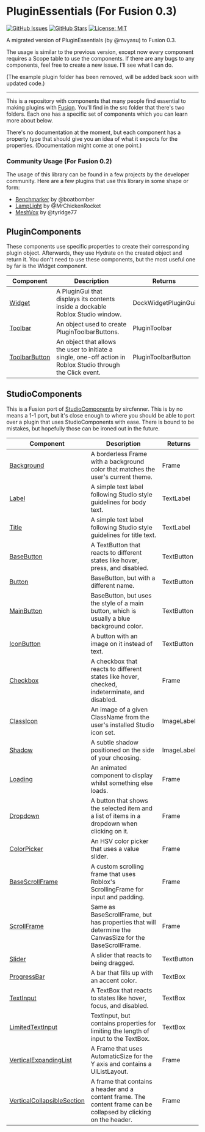 # PluginEssentials (For Fusion 0.3)
[![GitHub Issues](https://img.shields.io/github/issues/TenebrisNoctua/PluginEssentials.svg)](https://github.com/TenebrisNoctua/PluginEssentials/issues)
[![GitHub Stars](https://img.shields.io/github/stars/TenebrisNoctua/PluginEssentials.svg)](https://github.com/TenebrisNoctua/PluginEssentials/stargazers)
[![License: MIT](https://img.shields.io/badge/License-MIT-blue.svg)](https://opensource.org/licenses/MIT)

A migrated version of PluginEssentials (by @mvyasu) to Fusion 0.3.

The usage is similar to the previous version, except now every component requires a Scope table to use the components.
If there are any bugs to any components, feel free to create a new issue. I'll see what I can do.

(The example plugin folder has been removed, will be added back soon with updated code.)

-------------------------------------------------------------------------------------------------------------

This is a repository with components that many people find essential to making plugins with [Fusion](https://github.com/Elttob/Fusion). You'll find in the src folder that there's two folders. Each one has a specific set of components which you can learn more about below.

There's no documentation at the moment, but each component has a property type that should give you an idea of what it expects for the properties. (Documentation might come at one point.)

### Community Usage (For Fusion 0.2)

The usage of this library can be found in a few projects by the developer community. Here are a few plugins that use this library in some shape or form:

- [Benchmarker](https://devforum.roblox.com/t/benchmarker-plugin-compare-function-speeds-with-graphs-percentiles-and-more/829912) by @boatbomber
- [LampLight](https://devforum.roblox.com/t/lamplight-global-illumination-for-roblox-new-v12/1837877) by @MrChickenRocket
- [MeshVox](https://devforum.roblox.com/t/meshvox-v10-a-powerful-3d-smooth-terrain-importstamping-tool/2576245) by @tyridge77

## PluginComponents

These components use specific properties to create their corresponding plugin object. Afterwards, they use Hydrate on the created object and return it. You don't need to use these components, but the most useful one by far is the Widget component.

| Component | Description | Returns |
| --- | --- | --- |
| [Widget](https://github.com/TenebrisNoctua/PluginEssentials/blob/main/src/PluginComponents/Widget.lua) | A PluginGui that displays its contents inside a dockable Roblox Studio window. | DockWidgetPluginGui |
| [Toolbar](https://github.com/TenebrisNoctua/PluginEssentials/blob/main/src/PluginComponents/Toolbar.lua) | An object used to create PluginToolbarButtons. | PluginToolbar |
| [ToolbarButton](https://github.com/TenebrisNoctua/PluginEssentials/blob/main/src/PluginComponents/ToolbarButton.lua) | An object that allows the user to initiate a single, one-off action in Roblox Studio through the Click event. | PluginToolbarButton |

## StudioComponents

This is a Fusion port of [StudioComponents](https://github.com/sircfenner/StudioComponents) by sircfenner. This is by no means a 1-1 port, but it's close enough to where you should be able to port over a plugin that uses StudioComponents with ease. There is bound to be mistakes, but hopefully those can be ironed out in the future.

| Component | Description | Returns |
| --- | --- | --- |
| [Background](https://github.com/TenebrisNoctua/PluginEssentials/blob/main/src/StudioComponents/Background.lua) | A borderless Frame with a background color that matches the user's current theme. | Frame |
| [Label](https://github.com/TenebrisNoctua/PluginEssentials/blob/main/src/StudioComponents/Label.lua) | A simple text label following Studio style guidelines for body text. | TextLabel |
| [Title](https://github.com/TenebrisNoctua/PluginEssentials/blob/main/src/StudioComponents/Title.lua) | A simple text label following Studio style guidelines for title text. | TextLabel |
| [BaseButton](https://github.com/TenebrisNoctua/PluginEssentials/blob/main/src/StudioComponents/BaseButton.lua) | A TextButton that reacts to different states like hover, press, and disabled. | TextButton |
| [Button](https://github.com/TenebrisNoctua/PluginEssentials/blob/main/src/StudioComponents/Button.lua) | BaseButton, but with a different name. | TextButton |
| [MainButton](https://github.com/TenebrisNoctua/PluginEssentials/blob/main/src/StudioComponents/MainButton.lua) | BaseButton, but uses the style of a main button, which is usually a blue background color. | TextButton |
| [IconButton](https://github.com/TenebrisNoctua/PluginEssentials/blob/main/src/StudioComponents/IconButton.lua) | A button with an image on it instead of text. | TextButton |
| [Checkbox](https://github.com/TenebrisNoctua/PluginEssentials/blob/main/src/StudioComponents/Checkbox.lua) | A checkbox that reacts to different states like hover, checked, indeterminate, and disabled. | Frame |
| [ClassIcon](https://github.com/TenebrisNoctua/PluginEssentials/blob/main/src/StudioComponents/ClassIcon.lua) | An image of a given ClassName from the user's installed Studio icon set. | ImageLabel |
| [Shadow](https://github.com/TenebrisNoctua/PluginEssentials/blob/main/src/StudioComponents/Shadow.lua) | A subtle shadow positioned on the side of your choosing. | ImageLabel |
| [Loading](https://github.com/TenebrisNoctua/PluginEssentials/blob/main/src/StudioComponents/Loading.lua) | An animated component to display whilst something else loads. | Frame |
| [Dropdown](https://github.com/TenebrisNoctua/PluginEssentials/blob/main/src/StudioComponents/Dropdown/init.lua) | A button that shows the selected item and a list of items in a dropdown when clicking on it. | Frame |
| [ColorPicker](https://github.com/TenebrisNoctua/PluginEssentials/blob/main/src/StudioComponents/ColorPicker.lua) | An HSV color picker that uses a value slider. | Frame |
| [BaseScrollFrame](https://github.com/TenebrisNoctua/PluginEssentials/blob/main/src/StudioComponents/BaseScrollFrame/init.lua) | A custom scrolling frame that uses Roblox's ScrollingFrame for input and padding. | Frame |
| [ScrollFrame](https://github.com/TenebrisNoctua/PluginEssentials/blob/main/src/StudioComponents/ScrollFrame.lua) | Same as BaseScrollFrame, but has properties that will determine the CanvasSize for the BaseScrollFrame. | Frame |
| [Slider](https://github.com/TenebrisNoctua/PluginEssentials/blob/main/src/StudioComponents/Slider.lua) | A slider that reacts to being dragged. | TextButton |
| [ProgressBar](https://github.com/TenebrisNoctua/PluginEssentials/blob/main/src/StudioComponents/ProgressBar.lua) | A bar that fills up with an accent color. | TextBox |
| [TextInput](https://github.com/TenebrisNoctua/PluginEssentials/blob/main/src/StudioComponents/TextInput.lua) | A TextBox that reacts to states like hover, focus, and disabled. | TextBox |
| [LimitedTextInput](https://github.com/TenebrisNoctua/PluginEssentials/blob/main/src/StudioComponents/LimitedTextInput.lua) | TextInput, but contains properties for limiting the length of input to the TextBox. | TextBox |
| [VerticalExpandingList](https://github.com/TenebrisNoctua/PluginEssentials/blob/main/src/StudioComponents/VerticalExpandingList.lua) | A Frame that uses AutomaticSize for the Y axis and contains a UIListLayout. | Frame |
| [VerticalCollapsibleSection](https://github.com/TenebrisNoctua/PluginEssentials/blob/main/src/StudioComponents/VerticalCollapsibleSection.lua) | A frame that contains a header and a content frame. The content frame can be collapsed by clicking on the header.  | Frame |

